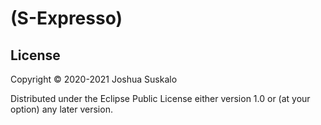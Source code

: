 # (S-Expresso)

## License

Copyright © 2020-2021 Joshua Suskalo

Distributed under the Eclipse Public License either version 1.0 or (at
your option) any later version.
